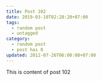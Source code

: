 ```yaml
---
title: Post 102
date: 2019-03-10T02:28:20+07:00
tags:
  - random post
  - untagged
category:
  - random post
  - post has 0
updated: 2012-07-26T06:00:08+07:00
---
```

This is content of post 102